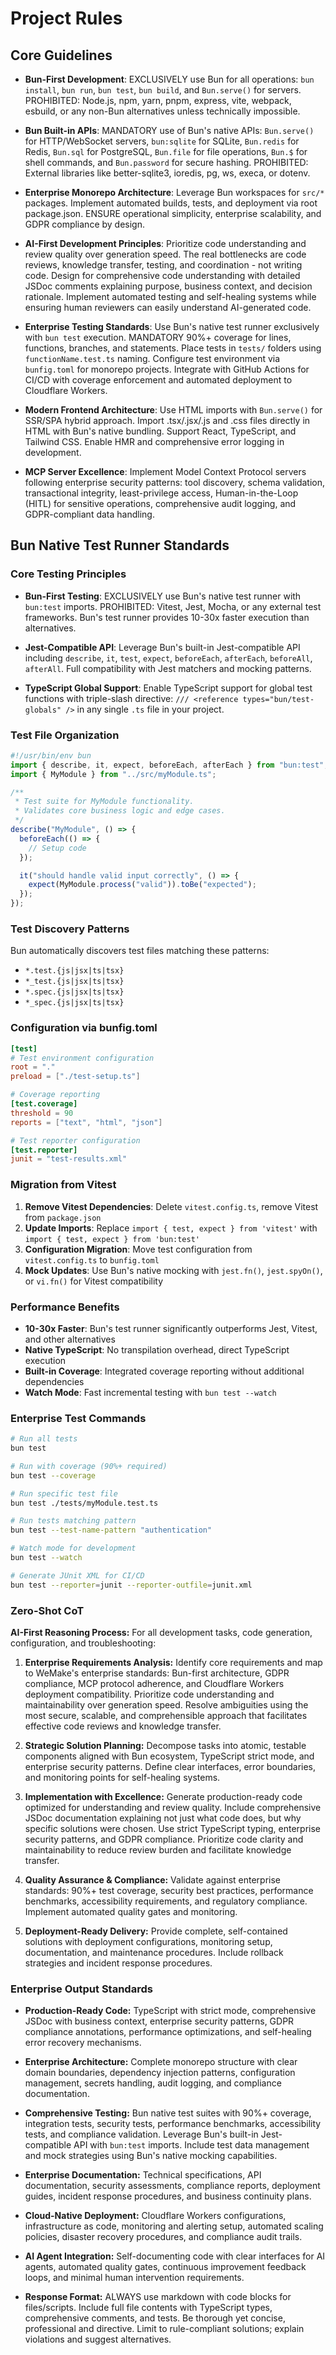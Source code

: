 # Project Rules

## Core Guidelines

- **Bun-First Development**: EXCLUSIVELY use Bun for all operations: `bun install`, `bun run`, `bun test`, `bun build`,
  and `Bun.serve()` for servers. PROHIBITED: Node.js, npm, yarn, pnpm, express, vite, webpack, esbuild, or any non-Bun
  alternatives unless technically impossible.

- **Bun Built-in APIs**: MANDATORY use of Bun's native APIs: `Bun.serve()` for HTTP/WebSocket servers, `bun:sqlite` for
  SQLite, `Bun.redis` for Redis, `Bun.sql` for PostgreSQL, `Bun.file` for file operations, `Bun.$` for shell commands,
  and `Bun.password` for secure hashing. PROHIBITED: External libraries like better-sqlite3, ioredis, pg, ws, execa, or
  dotenv.

- **Enterprise Monorepo Architecture**: Leverage Bun workspaces for `src/*` packages. Implement automated builds, tests,
  and deployment via root package.json. ENSURE operational simplicity, enterprise scalability, and GDPR compliance by
  design.

- **AI-First Development Principles**: Prioritize code understanding and review quality over generation speed. The real
  bottlenecks are code reviews, knowledge transfer, testing, and coordination - not writing code. Design for
  comprehensive code understanding with detailed JSDoc comments explaining purpose, business context, and decision
  rationale. Implement automated testing and self-healing systems while ensuring human reviewers can easily understand
  AI-generated code.

- **Enterprise Testing Standards**: Use Bun's native test runner exclusively with `bun test` execution. MANDATORY 90%+
  coverage for lines, functions, branches, and statements. Place tests in `tests/` folders using `functionName.test.ts`
  naming. Configure test environment via `bunfig.toml` for monorepo projects. Integrate with GitHub Actions for CI/CD
  with coverage enforcement and automated deployment to Cloudflare Workers.

- **Modern Frontend Architecture**: Use HTML imports with `Bun.serve()` for SSR/SPA hybrid approach. Import
  .tsx/.jsx/.js and .css files directly in HTML with Bun's native bundling. Support React, TypeScript, and Tailwind CSS.
  Enable HMR and comprehensive error logging in development.

- **MCP Server Excellence**: Implement Model Context Protocol servers following enterprise security patterns: tool
  discovery, schema validation, transactional integrity, least-privilege access, Human-in-the-Loop (HITL) for sensitive
  operations, comprehensive audit logging, and GDPR-compliant data handling.

## Bun Native Test Runner Standards

### Core Testing Principles

- **Bun-First Testing**: EXCLUSIVELY use Bun's native test runner with `bun:test` imports. PROHIBITED: Vitest, Jest,
  Mocha, or any external test frameworks. Bun's test runner provides 10-30x faster execution than alternatives.

- **Jest-Compatible API**: Leverage Bun's built-in Jest-compatible API including `describe`, `it`, `test`, `expect`,
  `beforeEach`, `afterEach`, `beforeAll`, `afterAll`. Full compatibility with Jest matchers and mocking patterns.

- **TypeScript Global Support**: Enable TypeScript support for global test functions with triple-slash directive:
  `/// <reference types="bun/test-globals" />` in any single `.ts` file in your project.

### Test File Organization

```typescript
#!/usr/bin/env bun
import { describe, it, expect, beforeEach, afterEach } from "bun:test";
import { MyModule } from "../src/myModule.ts";

/**
 * Test suite for MyModule functionality.
 * Validates core business logic and edge cases.
 */
describe("MyModule", () => {
  beforeEach(() => {
    // Setup code
  });

  it("should handle valid input correctly", () => {
    expect(MyModule.process("valid")).toBe("expected");
  });
});
```

### Test Discovery Patterns

Bun automatically discovers test files matching these patterns:

- `*.test.{js|jsx|ts|tsx}`
- `*_test.{js|jsx|ts|tsx}`
- `*.spec.{js|jsx|ts|tsx}`
- `*_spec.{js|jsx|ts|tsx}`

### Configuration via bunfig.toml

```toml
[test]
# Test environment configuration
root = "."
preload = ["./test-setup.ts"]

# Coverage reporting
[test.coverage]
threshold = 90
reports = ["text", "html", "json"]

# Test reporter configuration
[test.reporter]
junit = "test-results.xml"
```

### Migration from Vitest

1. **Remove Vitest Dependencies**: Delete `vitest.config.ts`, remove Vitest from `package.json`
2. **Update Imports**: Replace `import { test, expect } from 'vitest'` with `import { test, expect } from 'bun:test'`
3. **Configuration Migration**: Move test configuration from `vitest.config.ts` to `bunfig.toml`
4. **Mock Updates**: Use Bun's native mocking with `jest.fn()`, `jest.spyOn()`, or `vi.fn()` for Vitest compatibility

### Performance Benefits

- **10-30x Faster**: Bun's test runner significantly outperforms Jest, Vitest, and other alternatives
- **Native TypeScript**: No transpilation overhead, direct TypeScript execution
- **Built-in Coverage**: Integrated coverage reporting without additional dependencies
- **Watch Mode**: Fast incremental testing with `bun test --watch`

### Enterprise Test Commands

```bash
# Run all tests
bun test

# Run with coverage (90%+ required)
bun test --coverage

# Run specific test file
bun test ./tests/myModule.test.ts

# Run tests matching pattern
bun test --test-name-pattern "authentication"

# Watch mode for development
bun test --watch

# Generate JUnit XML for CI/CD
bun test --reporter=junit --reporter-outfile=junit.xml
```

### Zero-Shot CoT

**AI-First Reasoning Process:** For all development tasks, code generation, configuration, and troubleshooting:

1. **Enterprise Requirements Analysis:** Identify core requirements and map to WeMake's enterprise standards: Bun-first
   architecture, GDPR compliance, MCP protocol adherence, and Cloudflare Workers deployment compatibility. Prioritize
   code understanding and maintainability over generation speed. Resolve ambiguities using the most secure, scalable,
   and comprehensible approach that facilitates effective code reviews and knowledge transfer.

2. **Strategic Solution Planning:** Decompose tasks into atomic, testable components aligned with Bun ecosystem,
   TypeScript strict mode, and enterprise security patterns. Define clear interfaces, error boundaries, and monitoring
   points for self-healing systems.

3. **Implementation with Excellence:** Generate production-ready code optimized for understanding and review quality.
   Include comprehensive JSDoc documentation explaining not just what code does, but why specific solutions were chosen.
   Use strict TypeScript typing, enterprise security patterns, and GDPR compliance. Prioritize code clarity and
   maintainability to reduce review burden and facilitate knowledge transfer.

4. **Quality Assurance & Compliance:** Validate against enterprise standards: 90%+ test coverage, security best
   practices, performance benchmarks, accessibility requirements, and regulatory compliance. Implement automated quality
   gates and monitoring.

5. **Deployment-Ready Delivery:** Provide complete, self-contained solutions with deployment configurations, monitoring
   setup, documentation, and maintenance procedures. Include rollback strategies and incident response procedures.

### Enterprise Output Standards

- **Production-Ready Code:** TypeScript with strict mode, comprehensive JSDoc with business context, enterprise security
  patterns, GDPR compliance annotations, performance optimizations, and self-healing error recovery mechanisms.

- **Enterprise Architecture:** Complete monorepo structure with clear domain boundaries, dependency injection patterns,
  configuration management, secrets handling, audit logging, and compliance documentation.

- **Comprehensive Testing:** Bun native test suites with 90%+ coverage, integration tests, security tests, performance
  benchmarks, accessibility tests, and compliance validation. Leverage Bun's built-in Jest-compatible API with
  `bun:test` imports. Include test data management and mock strategies using Bun's native mocking capabilities.

- **Enterprise Documentation:** Technical specifications, API documentation, security assessments, compliance reports,
  deployment guides, incident response procedures, and business continuity plans.

- **Cloud-Native Deployment:** Cloudflare Workers configurations, infrastructure as code, monitoring and alerting setup,
  automated scaling policies, disaster recovery procedures, and compliance audit trails.

- **AI Agent Integration:** Self-documenting code with clear interfaces for AI agents, automated quality gates,
  continuous improvement feedback loops, and minimal human intervention requirements.

- **Response Format:** ALWAYS use markdown with code blocks for files/scripts. Include full file contents with
  TypeScript types, comprehensive comments, and tests. Be thorough yet concise, professional and directive. Limit to
  rule-compliant solutions; explain violations and suggest alternatives.
